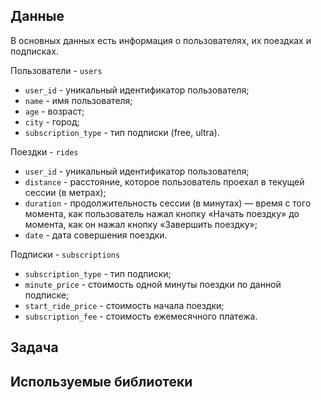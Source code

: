 ## Данные
В основных данных есть информация о пользователях, их поездках и подписках.

Пользователи - `users`

* `user_id` - уникальный идентификатор пользователя;
* `name` - имя пользователя;
* `age` - возраст;
* `city` - город;
* `subscription_type` - тип подписки (free, ultra).

Поездки - `rides`

* `user_id` - уникальный идентификатор пользователя;
* `distance` - расстояние, которое пользователь проехал в текущей сессии (в метрах); 
* `duration` - продолжительность сессии (в минутах) — время с того момента, как пользователь нажал кнопку «Начать поездку» до момента, как он нажал кнопку «Завершить поездку»; 
* `date` - дата совершения поездки.

Подписки - `subscriptions`

* `subscription_type` - тип подписки;
* `minute_price` - стоимость одной минуты поездки по данной подписке;
* `start_ride_price` - стоимость начала поездки;
* `subscription_fee` - стоимость ежемесячного платежа.
## Задача

## Используемые библиотеки
